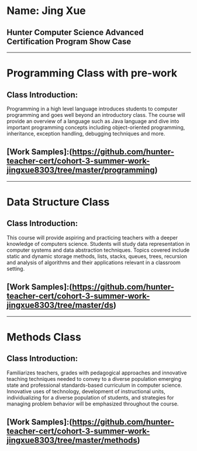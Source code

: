 # Name: Jing Xue 
## Hunter Computer Science Advanced Certification Program Show Case
- - -
# Programming Class with pre-work
## Class Introduction:
Programming in a high level language introduces students to computer programming and goes well beyond an introductory class. The course will provide an overview of a language such as Java language and dive into important programming concepts including object-oriented programming, inheritance, exception handling, debugging techniques and more.

## [Work Samples]:(https://github.com/hunter-teacher-cert/cohort-3-summer-work-jingxue8303/tree/master/programming)
- - -

# Data Structure Class
## Class Introduction:
This course will provide aspiring and practicing teachers with a deeper knowledge of computers science. Students will study data representation in computer systems and data abstraction techniques. Topics covered include static and dynamic storage methods, lists, stacks, queues, trees, recursion and analysis of algorithms and their applications relevant in a classroom setting.

## [Work Samples]:(https://github.com/hunter-teacher-cert/cohort-3-summer-work-jingxue8303/tree/master/ds)
- - -

# Methods Class

## Class Introduction:
Familiarizes teachers, grades with pedagogical approaches and innovative teaching techniques needed to convey to a diverse population emerging state and professional standards-based curriculum in computer science. Innovative uses of technology, development of instructional units, individualizing for a diverse population of students, and strategies for managing problem behavior will be emphasized throughout the course.

## [Work Samples]:(https://github.com/hunter-teacher-cert/cohort-3-summer-work-jingxue8303/tree/master/methods)
